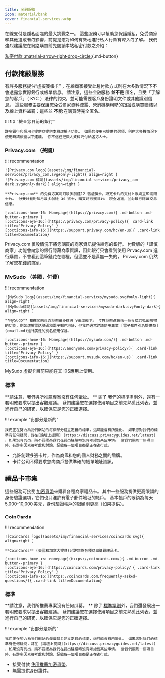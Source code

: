 ```yaml
---
title: 金融服務
icon: material/bank
cover: financial-services.webp
---
```


在線支付是隱私面臨的最大挑戰之一。 這些服務可以幫助您保護隱私，免受商家和其他追蹤者的影響，前提是您對如何有效地進行私人付款有深入的了解。 我們強烈建議您在網路購買前先閱讀本站私密付款之介紹：

[私密付款 :material-arrow-right-drop-circle:](advanced/payments.md ""){.md-button}

## 付款掩蔽服務

有許多服務提供“虛擬簽帳卡” ，在線商家接受此種付款方式則在大多數情況下不會透露您實際銀行或帳單信息。 請注意，這些金融服務 **並不是** 匿名，且受「了解您的客戶」（ KYC ）法律的約束，並可能需要客戶身份證明文件或其他識別信息。 這些服務主要保護您免受商家資料洩露、營銷機構粗糙的跟蹤或購買聯結以及線上資料盜竊；這些並 **不能** 在購買時完全匿名。

!!! tip "檢查您目前的銀行"

    許多銀行和信用卡提供商提供本機虛擬卡功能。 如果您使用已提供的選項，則在大多數情況下使用時請依循以下建議。 你不信任把個人資料託付給各方人士。

### Privacy.com （美國）

!!! recommendation

    ![Privacy.com logo](assets/img/financial-services/privacy_com.svg#only-light){ align=right }
    ![Privacy.com 標誌](assets/img/financial-services/privacy_com-dark.svg#only-dark){ align=right }
    
    **Privacy.com** 的免費方案每月最多創建12 張虛擬卡，設定卡片的支付上限與立即關閉卡片。 付費計劃則每月最多創建 36 張卡，購買時可獲得1%  現金返還，並向銀行隱藏交易信息。
    
    [:octicons-home-16: Homepage](https://privacy.com){ .md-button .md-button--primary }
    [:octicons-eye-16:](https://privacy.com/privacy-policy){ .card-link title="Privacy Policy" }
    [:octicons-info-16:](https://support.privacy.com/hc/en-us){ .card-link title=Documentation}

Privacy.com 預設情況下將您購買的商家資訊提供給您的銀行。 付費版的「謹慎商家」功能會向您的銀行隱藏商家資訊，因此銀行只會看到使用 Privacy.com 進行購買，不會看到這筆錢花在哪裡，但這並不是萬無一失的， Privacy.com 仍然了解您花錢的商家。

### MySudo （美國，付費）

!!! recommendation

    ![MySudo logo](assets/img/financial-services/mysudo.svg#only-light){ align=right }
    ![MySudo標誌](assets/img/financial-services/mysudo-dark.svg#only-dark){ align=right }
    
    **MySudo** 根據您購買的方案最多提供 9張虛擬卡。 付費方案還包括一些有助於私密購物的功能，例如虛擬電話號碼和電子郵件地址，但我們通常建議使用專業 [電子郵件別名提供商](email.md)進行廣泛的別名使用保護。
    
    [:octicons-home-16: Homepage](https://mysudo.com/){ .md-button .md-button--primary }
    [:octicons-eye-16:](https://anonyome.com/privacy-policy/){ .card-link title="Privacy Policy" }
    [:octicons-info-16:](https://support.mysudo.com/hc/en-us){ .card-link title=Documentation}

MySudo 虛擬卡目前只能在其 iOS應用上使用。

### 標準

**請注意，我們與所推薦專案沒有任何牽扯。 ** 除了 [我們的標準準則](about/criteria.md)外，還有一套明確要求以提出客觀建議。 我們建議您在選擇使用項目之前先熟悉此列表，並進行自己的研究，以確保它是您的正確選擇。

!!! example "此部分是新的"

    我們正在努力為我們網站的每個部分建立定義的標準，這可能會有所變化。 如果您對我們的標準有任何疑問，請在[論壇上提問] (https://discuss.privacyguides.net/latest) ，如果沒有列出，請不要認為我們在提出建議時沒有考慮到某些事情。 當我們推薦一個項目時，有許多因素被考慮和討論，記錄每一個項目都是正在進行式。

- 允許創建多張卡片，作為商家和您的個人財務之間的盾牌。
- 卡片公司不得要求您向商戶提供準確的帳單地址資訊。

## 禮品卡市集

這些服務可接受 [加密貨幣](cryptocurrency.md)來購買各種商家禮品卡。 其中一些服務提供更高限額的身份驗證選項，它們也只淮許有電子郵件地址的帳戶。 基本帳戶的限額為每天 5,000-10,000 美元，身份驗證帳戶的限額則更高（如果提供）。

### CoinCards

!!! recommendation

    ![CoinCards logo](assets/img/financial-services/coincards.svg){ align=right }
    
    **CoinCards** (美國和加拿大提供)允許您為各種商家購買禮品卡。
    
    [:octicons-home-16: Homepage](https://coincards.com/){ .md-button .md-button--primary }
    [:octicons-eye-16:](https://coincards.com/privacy-policy/){ .card-link title="Privacy Policy" }
    [:octicons-info-16:](https://coincards.com/frequently-asked-questions/){ .card-link title=Documentation}

### 標準

**請注意，我們所推薦專案沒有任何瓜葛。 ** 除了 [標準準則](about/criteria.md)外，我們還發展出一套明確要求以提出客觀建議。 我們建議您在選擇使用項目之前先熟悉此列表，並進行自己的研究，以確保它是您的正確選擇。

!!! example "此部分是新的"

    我們正在努力為我們網站的每個部分建立定義的標準，這可能會有所變化。 如果您對我們的標準有任何疑問，請在 [論壇上提問](https://discuss.privacyguides.net/latest) ，如果沒有列出，請不要認為我們在提出建議時沒有考慮到某些事情。 當我們推薦一個項目時，有許多因素被考慮和討論，記錄每一個項目都是正在進行式。

- 接受付款 [使用推薦加密貨幣](cryptocurrency.md)。
- 無需提供身份證件。
